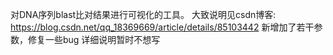 对DNA序列blast比对结果进行可视化的工具。
大致说明见csdn博客: https://blog.csdn.net/qq_18369669/article/details/85103442
新增加了若干参数，修复一些bug
详细说明暂时不想写


